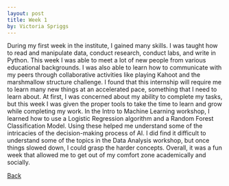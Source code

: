 ```yaml
---
layout: post
title: Week 1
by: Victoria Spriggs
---
```


During my first week in the institute, I gained many skills. I was taught how to read and manipulate data, conduct research, conduct labs, and write in Python. This week I was able to meet a lot of new people from various educational backgrounds. I was also able to learn how to communicate with my peers through collaborative activities like playing Kahoot and the marshmallow structure challenge. I found that this internship will require me to learn many new things at an accelerated pace, something that I need to learn about. At first, I was concerned about my ability to complete my tasks, but this week I was given the proper tools to take the time to learn and grow while completing my work. In the Intro to Machine Learning workshop, I learned how to use a Logistic Regression algorithm and a Random Forest Classification Model. Using these helped me understand some of the intricacies of the decision-making process of AI. I did find it difficult to understand some of the topics in the Data Analysis workshop, but once things slowed down, I could grasp the harder concepts. Overall, it was a fun week that allowed me to get out of my comfort zone academically and socially.

[Back](./)
